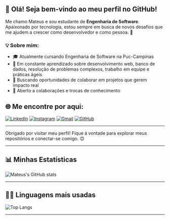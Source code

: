 ## 👋 Olá! Seja bem-vindo ao meu perfil no GitHub!

Me chamo Mateus e sou estudante de **Engenharia de Software**. Apaixonado por tecnologia, estou sempre em busca de novos desafios que me ajudem a crescer como desenvolvedor e como pessoa. 🚀

### 💡 Sobre mim:
- 🎓 Atualmente cursando Engenharia de Software na Puc-Campinas
- 🧠 Em constante aprendizado sobre desenvolvimento web, banco de dados, resolução de problemas complexos, trabalho em equipe e práticas ágeis
- 💼 Buscando oportunidades de colaborar em projetos que gerem impacto real
- 🤝 Aberto a colaborações e trocas de conhecimento


## 🌐 Me encontre por aqui:

[![LinkedIn](https://img.shields.io/badge/-LinkedIn-0A66C2?style=for-the-badge&logo=linkedin&logoColor=white)](https://www.linkedin.com/in/mateus-oliveira-223868364/)
[![Instagram](https://img.shields.io/badge/-Instagram-E4405F?style=for-the-badge&logo=instagram&logoColor=white)](https://www.instagram.com/matt8r/)
[![Gmail](https://img.shields.io/badge/-Email-D14836?style=for-the-badge&logo=gmail&logoColor=white)](https://mail.google.com/mail/?view=cm&fs=1&to=mateus.eletrocastelo@gmail.com)
[![GitHub](https://img.shields.io/badge/-GitHub-181717?style=for-the-badge&logo=github&logoColor=white)](https://github.com/mateusor)


  

---

Obrigado por visitar meu perfil! Fique à vontade para explorar meus repositórios e conectar-se comigo. 😊

---

## 📊 Minhas Estatísticas

![Mateus's GitHub stats](https://github-readme-stats.vercel.app/api?username=mateusor&show_icons=true&theme=shadow_red&locale=pt-br&count_private=true)

---

## 👨‍💻 Linguagens mais usadas

![Top Langs](https://github-readme-stats.vercel.app/api/top-langs/?username=mateusor&layout=compact&theme=shadow_red&locale=pt-br)

---
